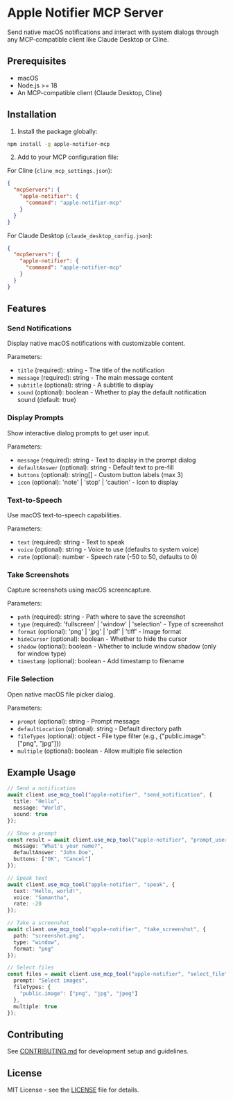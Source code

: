 # Apple Notifier MCP Server

Send native macOS notifications and interact with system dialogs through any MCP-compatible client like Claude Desktop or Cline.

## Prerequisites

- macOS
- Node.js >= 18
- An MCP-compatible client (Claude Desktop, Cline)

## Installation

1. Install the package globally:
```bash
npm install -g apple-notifier-mcp
```

2. Add to your MCP configuration file:

For Cline (`cline_mcp_settings.json`):
```json
{
  "mcpServers": {
    "apple-notifier": {
      "command": "apple-notifier-mcp"
    }
  }
}
```

For Claude Desktop (`claude_desktop_config.json`):
```json
{
  "mcpServers": {
    "apple-notifier": {
      "command": "apple-notifier-mcp"
    }
  }
}
```

## Features

### Send Notifications

Display native macOS notifications with customizable content.

Parameters:
- `title` (required): string - The title of the notification
- `message` (required): string - The main message content
- `subtitle` (optional): string - A subtitle to display
- `sound` (optional): boolean - Whether to play the default notification sound (default: true)

### Display Prompts

Show interactive dialog prompts to get user input.

Parameters:
- `message` (required): string - Text to display in the prompt dialog
- `defaultAnswer` (optional): string - Default text to pre-fill
- `buttons` (optional): string[] - Custom button labels (max 3)
- `icon` (optional): 'note' | 'stop' | 'caution' - Icon to display

### Text-to-Speech

Use macOS text-to-speech capabilities.

Parameters:
- `text` (required): string - Text to speak
- `voice` (optional): string - Voice to use (defaults to system voice)
- `rate` (optional): number - Speech rate (-50 to 50, defaults to 0)

### Take Screenshots

Capture screenshots using macOS screencapture.

Parameters:
- `path` (required): string - Path where to save the screenshot
- `type` (required): 'fullscreen' | 'window' | 'selection' - Type of screenshot
- `format` (optional): 'png' | 'jpg' | 'pdf' | 'tiff' - Image format
- `hideCursor` (optional): boolean - Whether to hide the cursor
- `shadow` (optional): boolean - Whether to include window shadow (only for window type)
- `timestamp` (optional): boolean - Add timestamp to filename

### File Selection

Open native macOS file picker dialog.

Parameters:
- `prompt` (optional): string - Prompt message
- `defaultLocation` (optional): string - Default directory path
- `fileTypes` (optional): object - File type filter (e.g., {"public.image": ["png", "jpg"]})
- `multiple` (optional): boolean - Allow multiple file selection

## Example Usage

```typescript
// Send a notification
await client.use_mcp_tool("apple-notifier", "send_notification", {
  title: "Hello",
  message: "World",
  sound: true
});

// Show a prompt
const result = await client.use_mcp_tool("apple-notifier", "prompt_user", {
  message: "What's your name?",
  defaultAnswer: "John Doe",
  buttons: ["OK", "Cancel"]
});

// Speak text
await client.use_mcp_tool("apple-notifier", "speak", {
  text: "Hello, world!",
  voice: "Samantha",
  rate: -20
});

// Take a screenshot
await client.use_mcp_tool("apple-notifier", "take_screenshot", {
  path: "screenshot.png",
  type: "window",
  format: "png"
});

// Select files
const files = await client.use_mcp_tool("apple-notifier", "select_file", {
  prompt: "Select images",
  fileTypes: {
    "public.image": ["png", "jpg", "jpeg"]
  },
  multiple: true
});
```

## Contributing

See [CONTRIBUTING.md](CONTRIBUTING.md) for development setup and guidelines.

## License

MIT License - see the [LICENSE](LICENSE) file for details.
